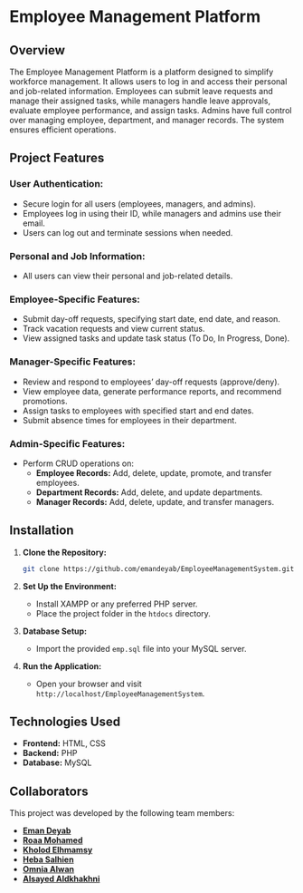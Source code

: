 # Employee Management Platform

## Overview
The Employee Management Platform is a platform designed to simplify workforce management. It allows users to log in and access their personal and job-related information. Employees can submit leave requests and manage their assigned tasks, while managers handle leave approvals, evaluate employee performance, and assign tasks. Admins have full control over managing employee, department, and manager records. The system ensures efficient operations.

## **Project Features**  

### **User Authentication:**  
- Secure login for all users (employees, managers, and admins).  
- Employees log in using their ID, while managers and admins use their email.  
- Users can log out and terminate sessions when needed.  

### **Personal and Job Information:**  
- All users can view their personal and job-related details.  

### **Employee-Specific Features:**  
- Submit day-off requests, specifying start date, end date, and reason.  
- Track vacation requests and view current status.  
- View assigned tasks and update task status (To Do, In Progress, Done).  

### **Manager-Specific Features:**  
- Review and respond to employees’ day-off requests (approve/deny).  
- View employee data, generate performance reports, and recommend promotions.  
- Assign tasks to employees with specified start and end dates.  
- Submit absence times for employees in their department.  

### **Admin-Specific Features:**  
- Perform CRUD operations on:  
  - **Employee Records:** Add, delete, update, promote, and transfer employees.  
  - **Department Records:** Add, delete, and update departments.  
  - **Manager Records:** Add, delete, update, and transfer managers.  

## Installation
1. **Clone the Repository:**
   ```bash
   git clone https://github.com/emandeyab/EmployeeManagementSystem.git
   ```

2. **Set Up the Environment:**
   - Install XAMPP or any preferred PHP server.
   - Place the project folder in the `htdocs` directory.

3. **Database Setup:**
   - Import the provided `emp.sql` file into your MySQL server.

4. **Run the Application:**
   - Open your browser and visit `http://localhost/EmployeeManagementSystem`.

## Technologies Used
- **Frontend:** HTML, CSS
- **Backend:** PHP
- **Database:** MySQL

## Collaborators
This project was developed by the following team members:

- **[Eman Deyab](https://github.com/emandeyab)**
- **[Roaa Mohamed](https://github.com/roaa46)**
- **[Kholod Elhmamsy](https://github.com/khx7ii)**
- **[Heba Salhien](https://github.com/hebasalhien)**
- **[Omnia Alwan](https://github.com/Omnia-Alwan)**
- **[Alsayed Aldkhakhni](https://github.com/Alsayed-Aldkhakhni)**

